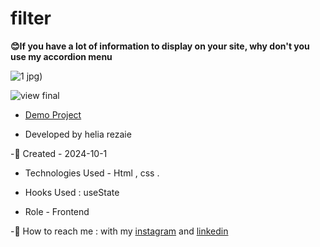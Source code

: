# filter

**😊If you have a lot of information to display on your site, why don't you use my accordion menu**

![1 jpg](https://github.com/user-attachments/assets/ec85c99c-020f-4734-8038-eb874787f432))

![view final](https://user-images.githubusercontent.com/109727844/204102930-fac80657-4d16-4816-b476-a88e984abefe.jpg)

- [Demo Project](https://helia-rz79.github.io/project1/)

- Developed by helia rezaie

-📰 Created - 2024-10-1

- Technologies Used - Html , css .

- Hooks Used : useState 

- Role - Frontend

-🙋 How to reach me : with my [instagram](https://www.instagram.com/helia.r-web) and [linkedin](https://www.linkedin.com/in/helia-rezaie-web)
